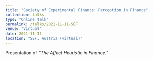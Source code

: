 ```yaml
---
title: "Society of Experimental Finance: Perception in Finance"
collection: talks
type: "Online Talk"
permalink: /talks/2021-11-11-SEF
venue: "Virtual"
date: 2021-11-11
location: "SEF, Austria (virtual)"
---
```


Presentation of <i>"The Affect Heuristic in Finance."</i> 
